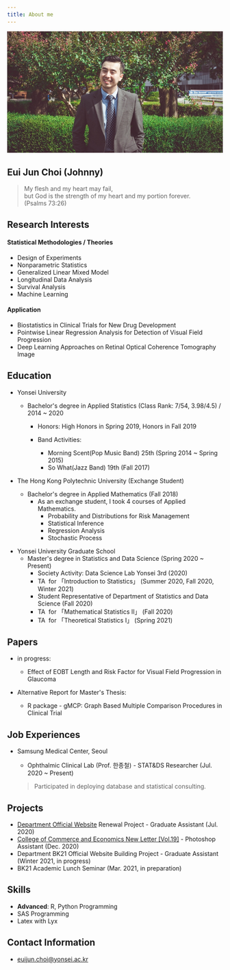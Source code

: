 ```yaml
---
title: About me
---
```



![image3](/assets/img/sample/avatar.jpg)

## **Eui Jun Choi (Johnny)**

> My flesh and my heart may fail,  
> but God is the strength of my heart and my portion forever.   
> (Psalms 73:26)



## **Research Interests**

#### **Statistical Methodologies / Theories**

+ Design of Experiments
+ Nonparametric Statistics
+ Generalized Linear Mixed Model
+ Longitudinal Data Analysis
+ Survival Analysis
+ Machine Learning



#### **Application**

+ Biostatistics in Clinical Trials for New Drug Development
+ Pointwise Linear Regression Analysis for Detection of Visual Field Progression
+ Deep Learning Approaches on Retinal Optical Coherence Tomography Image



## **Education**

+ Yonsei University

  + Bachelor's degree in Applied Statistics (Class Rank: 7/54, 3.98/4.5) / 2014 ~ 2020

    + Honors: High Honors in Spring 2019, Honors in Fall 2019

    + Band Activities: 

      + Morning Scent(Pop Music Band) 25th (Spring 2014 ~ Spring 2015)
      + So What(Jazz Band) 19th (Fall 2017)

      

+ The Hong Kong Polytechnic University (Exchange Student)

  + Bachelor's degree in Applied Mathematics (Fall 2018)
    + As an exchange student, I took 4 courses of Applied Mathematics.
      + Probability and Distributions for Risk Management
      + Statistical Inference
      + Regression Analysis
      + Stochastic Process

  

- Yonsei University Graduate School
  - Master's degree in Statistics and Data Science (Spring 2020 ~ Present)
    - Society Activity: Data Science Lab Yonsei 3rd (2020)  
    - TA &nbsp;for 「Introduction to Statistics」 (Summer 2020, Fall 2020, Winter 2021)
    - Student Representative of Department of Statistics and Data Science (Fall 2020)
    - TA &nbsp;for 「Mathematical Statistics II」 (Fall 2020)
    - TA &nbsp;for 「Theoretical Statistics I」 (Spring 2021)



## **Papers**

+ in progress: 

  + Effect of EOBT Length and Risk Factor for Visual Field Progression in Glaucoma 

+ Alternative Report for Master's Thesis:

  - R package - gMCP: Graph Based Multiple Comparison Procedures in Clinical Trial

  

## **Job Experiences**

+ Samsung Medical Center, Seoul 

  + Ophthalmic Clinical Lab (Prof. 한종철) - STAT&DS Researcher (Jul. 2020 ~ Present)
  
  >  Participated in deploying database and statistical consulting.



## **Projects**

+ [Department Official Website](https://stat.yonsei.ac.kr/stat/index.do) Renewal Project - Graduate Assistant (Jul. 2020)
+ [College of Commerce and Economics New Letter [Vol.19]](https://ybe.yonsei.ac.kr/ybe/newsletter/1.do?mode=view&articleNo=108023&article.offset=0&articleLimit=10) - Photoshop Assistant (Dec. 2020)
+ Department BK21 Official Website Building Project -  Graduate Assistant (Winter 2021, in progress)
+ BK21 Academic Lunch Seminar (Mar. 2021, in preparation)



## **Skills**

+ **Advanced**: R, Python Programming
+ SAS Programming
+ Latex with Lyx



## **Contact Information**

+ euijun.choi@yonsei.ac.kr
